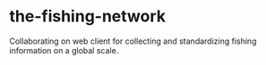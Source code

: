 # the-fishing-network
Collaborating on web client for collecting and standardizing fishing information on a global scale. 

